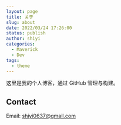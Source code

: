 ```yaml
---
layout: page
title: 关于
slug: about
date: 2022/03/24 17:26:00
status: publish
author: shiyi
categories: 
  - Maverick
  - Dev
tags: 
  - theme
---
```


这里是我的个人博客，通过 GitHub 管理与构建。


## Contact

Email: shiyi0637@gmail.com

